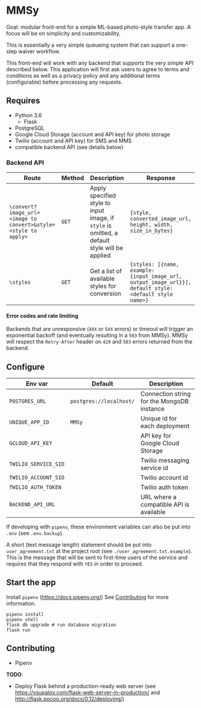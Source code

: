 # MMSy

Goal: modular front-end for a simple ML-based photo-style transfer app. A focus
will be on simplicity and customizability.

This is essentially a very simple queueing system that can support a one-step
waiver workflow.

This front-end will work with any backend that supports the very simple API
described below. This application will first ask users to agree to terms and
conditions as well as a privacy policy and any additional terms (configurable)
before processing any requests.

## Requires
- Python 3.6
  - Flask
- PostgreSQL
- Google Cloud Storage (account and API key) for photo storage
- Twilio (account and API key) for SMS and MMS
- compatible backend API (see details below)

### Backend API
| Route                                                          | Method | Description                                                                                  | Response                                                                                                |
| -----                                                          | ------ | -----------                                                                                  | --------                                                                                                |
| `\convert?image_url=<image to convert>&style=<style to apply>` | `GET`  | Apply specified style to input image, if `style` is omitted, a default style will be applied | `{style, converted_image_url, height, width, size_in_bytes}`                                            |
| `\styles`                                                      | `GET`  | Get a list of available styles for conversion                                                | `{styles: [{name, example: {input_image_url, output_image_url}}], default_style: <default style name>}` |

#### Error codes and rate limiting
Backends that are unresponsive (`4XX` or `5XX` errors) or timeout
will trigger an exponential backoff (and eventually resulting in a `503` from
MMSy). MMSy will respect the `Retry-After` header on `429` and `503` errors
returned from the backend.

## Configure
| Env var              | Default                 | Description                                |
| -------              | -------                 | -----------                                |
| `POSTGRES_URL`       | `postgres://localhost/` | Connection string for the MongoDB instance |
| `UNIQUE_APP_ID`      | `MMSy`                  | Unique id for each deployment              |
| `GCLOUD_API_KEY`     |                         | API key for Google Cloud Storage           |
| `TWILIO_SERVICE_SID` |                         | Twilio messaging service id                |
| `TWILIO_ACCOUNT_SID` |                         | Twilio account id                          |
| `TWILIO_AUTH_TOKEN`  |                         | Twilio auth token                          |
| `BACKEND_API_URL`    |                         | URL where a compatible API is available    |

If developing with `pipenv`, these environment variables can also be put into
`.env` (see `.env.backup`).

A short (text message length) statement should be put into `user_agreement.txt`
at the project root (see `./user_agreement.txt.example`). This is the message
that will be sent to first-time users of the service and requires that they
respond with `YES` in order to proceed.

## Start the app

Install `pipenv` (https://docs.pipenv.org/)
See [Contributing](#contributing) for more information.

```
pipenv install
pipenv shell
flask db upgrade # run database migration
flask run
```

## Contributing
- Pipenv

**TODO**:
- Deploy Flask behind a production-ready web server (see https://vsupalov.com/flask-web-server-in-production/ and http://flask.pocoo.org/docs/0.12/deploying/)
